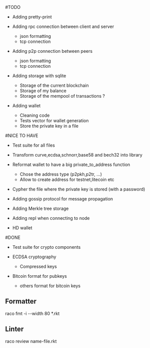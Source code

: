 
#TODO

* Adding pretty-print

* Adding rpc connection between client and server
	* json formatting
	* tcp connection

* Adding p2p connection between peers
	* json formatting
	* tcp connection

* Adding storage with sqlite
	* Storage of the current blockchain
	* Storage of my balance
	* Storage of the mempool of transactions ?
	
* Adding wallet
	* Cleaning code
	* Tests vector for wallet generation
	* Store the private key in a file

#NICE TO HAVE
* Test suite for all files

* Transform curve,ecdsa,schnorr,base58 and bech32 into library

* Reformat wallet to have a big private_to_address function
	* Chose the address type (p2pkh,p2tr, ...)
	* Allow to create address for testnet,litecoin etc

* Cypher the file where the private key is stored (with a password)

* Adding gossip protocol for message propagation

* Adding Merkle tree storage

* Adding repl when connecting to node

* HD wallet

#DONE

* Test suite for crypto components

* ECDSA cryptography
	* Compressed keys
* Bitcoin format for pubkeys
	* others format for bitcoin keys

## Formatter
raco fmt -i --width 80 *.rkt

## Linter
raco review name-file.rkt

